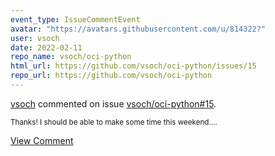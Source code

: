 ```yaml
---
event_type: IssueCommentEvent
avatar: "https://avatars.githubusercontent.com/u/814322?"
user: vsoch
date: 2022-02-11
repo_name: vsoch/oci-python
html_url: https://github.com/vsoch/oci-python/issues/15
repo_url: https://github.com/vsoch/oci-python
---
```


<a href='https://github.com/vsoch' target='_blank'>vsoch</a> commented on issue <a href='https://github.com/vsoch/oci-python/issues/15' target='_blank'>vsoch/oci-python#15</a>.

<small>Thanks! I should be able to make some time this weekend....</small>

<a href='https://github.com/vsoch/oci-python/issues/15' target='_blank'>View Comment</a>